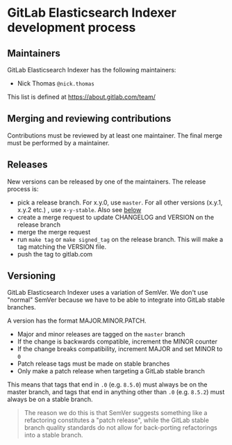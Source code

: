 # GitLab Elasticsearch Indexer development process

## Maintainers

GitLab Elasticsearch Indexer has the following maintainers:

- Nick Thomas `@nick.thomas`

This list is defined at https://about.gitlab.com/team/

## Merging and reviewing contributions

Contributions must be reviewed by at least one maintainer. The final merge must
be performed by a maintainer.

## Releases

New versions can be released by one of the maintainers. The release process is:

-   pick a release branch. For x.y.0, use `master`. For all other
    versions (x.y.1, x.y.2 etc.) , use `x-y-stable`. Also see [below](#versioning)
-   create a merge request to update CHANGELOG and VERSION on the
    release branch
-   merge the merge request
-   run `make tag` or `make signed_tag` on the release branch. This will
    make a tag matching the VERSION file.
-   push the tag to gitlab.com

## Versioning

GitLab Elasticsearch Indexer uses a variation of SemVer. We don't use
"normal" SemVer because we have to be able to integrate into GitLab stable
branches.

A version has the format MAJOR.MINOR.PATCH.

- Major and minor releases are tagged on the `master` branch
- If the change is backwards compatible, increment the MINOR counter
- If the change breaks compatibility, increment MAJOR and set MINOR to `0`
- Patch release tags must be made on stable branches
- Only make a patch release when targeting a GitLab stable branch

This means that tags that end in `.0` (e.g. `8.5.0`) must always be on
the master branch, and tags that end in anything other than `.0` (e.g.
`8.5.2`) must always be on a stable branch.

> The reason we do this is that SemVer suggests something like a
> refactoring constitutes a "patch release", while the GitLab stable
> branch quality standards do not allow for back-porting refactorings
> into a stable branch.

